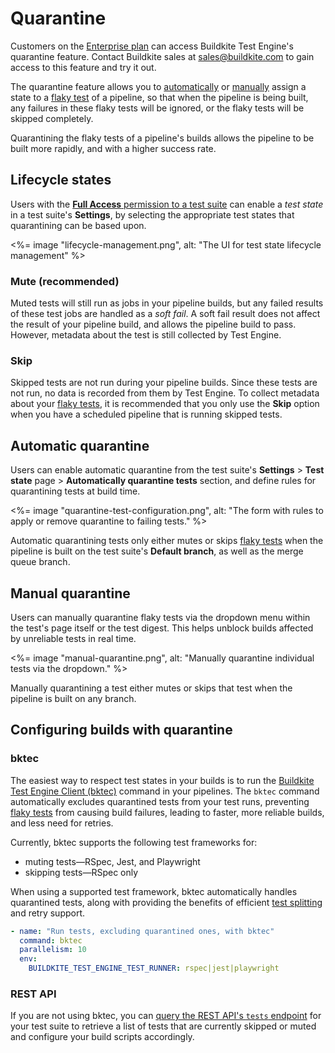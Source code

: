 # Quarantine

Customers on the [Enterprise plan](https://buildkite.com/pricing) can access Buildkite Test Engine's quarantine feature. Contact Buildkite sales at sales@buildkite.com to gain access to this feature and try it out.

The quarantine feature allows you to [automatically](#automatic-quarantine) or [manually](#manual-quarantine) assign a state to a [flaky test](/docs/test-engine/test-suites#detecting-flaky-tests) of a pipeline, so that when the pipeline is being built, any failures in these flaky tests will be ignored, or the flaky tests will be skipped completely.

Quarantining the flaky tests of a pipeline's builds allows the pipeline to be built more rapidly, and with a higher success rate.

## Lifecycle states

Users with the [**Full Access** permission to a test suite](/docs/test-engine/permissions#manage-teams-and-permissions-test-suite-level-permissions) can enable a _test state_ in a test suite's **Settings**, by selecting the appropriate test states that quarantining can be based upon.

<%= image "lifecycle-management.png", alt: "The UI for test state lifecycle management" %>

### Mute (recommended)

Muted tests will still run as jobs in your pipeline builds, but any failed results of these test jobs are handled as a _soft fail_. A soft fail result does not affect the result of your pipeline build, and allows the pipeline build to pass. However, metadata about the test is still collected by Test Engine.

### Skip

Skipped tests are not run during your pipeline builds. Since these tests are not run, no data is recorded from them by Test Engine. To collect metadata about your [flaky tests](/docs/test-engine/test-suites#detecting-flaky-tests), it is recommended that you only use the **Skip** option when you have a scheduled pipeline that is running skipped tests.

## Automatic quarantine

Users can enable automatic quarantine from the test suite's **Settings** > **Test state** page > **Automatically quarantine tests** section, and define rules for quarantining tests at build time.

<%= image "quarantine-test-configuration.png", alt: "The form with rules to apply or remove quarantine to failing tests." %>

Automatic quarantining tests only either mutes or skips [flaky tests](/docs/test-engine/test-suites#detecting-flaky-tests) when the pipeline is built on the test suite's **Default branch**, as well as the merge queue branch.

## Manual quarantine

Users can manually quarantine flaky tests via the dropdown menu within the test's page itself or the test digest. This helps unblock builds affected by unreliable tests in real time.

<%= image "manual-quarantine.png", alt: "Manually quarantine individual tests via the dropdown." %>

Manually quarantining a test either mutes or skips that test when the pipeline is built on any branch.

## Configuring builds with quarantine

### bktec

The easiest way to respect test states in your builds is to run the [Buildkite Test Engine Client (bktec)](https://github.com/buildkite/test-engine-client) command in your pipelines. The `bktec` command automatically excludes quarantined tests from your test runs, preventing [flaky tests](/docs/test-engine/test-suites#detecting-flaky-tests) from causing build failures, leading to faster, more reliable builds, and less need for retries.

Currently, bktec supports the following test frameworks for:

- muting tests—RSpec, Jest, and Playwright
- skipping tests—RSpec only

When using a supported test framework, bktec automatically handles quarantined tests, along with providing the benefits of efficient [test splitting](/docs/test-engine/test-splitting) and retry support.

```yaml
- name: "Run tests, excluding quarantined ones, with bktec"
  command: bktec
  parallelism: 10
  env:
    BUILDKITE_TEST_ENGINE_TEST_RUNNER: rspec|jest|playwright
```

### REST API

If you are not using bktec, you can [query the REST API's `tests` endpoint](/docs/apis/rest-api/test-engine/quarantine) for your test suite to retrieve a list of tests that are currently skipped or muted and configure your build scripts accordingly.
